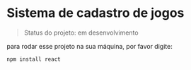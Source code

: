 <h1> Sistema de cadastro de jogos </h1>

> Status  do projeto: em desenvolvimento

para rodar esse projeto na sua máquina, por favor digite:
```
npm install react
```
